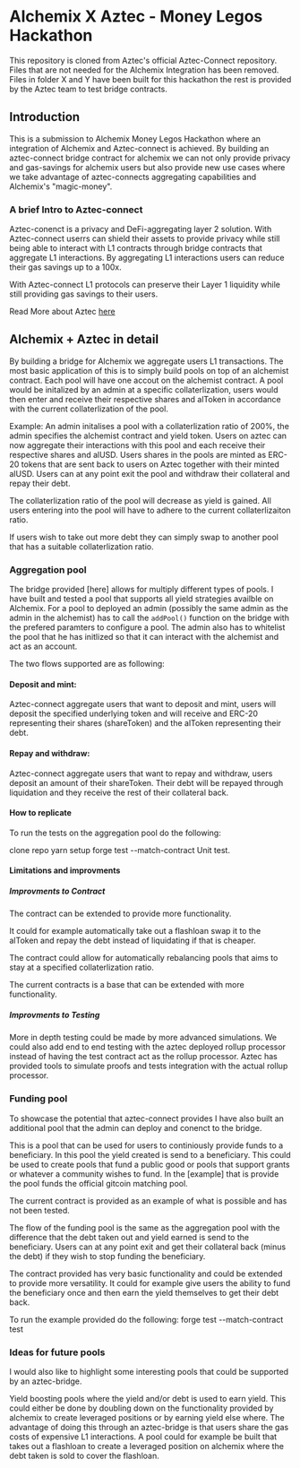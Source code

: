 
# Alchemix X Aztec - Money Legos Hackathon

This repository is cloned from  Aztec's official Aztec-Connect repository. Files that are not needed for the Alchemix Integration has been removed. Files in folder X and Y have been built for this hackathon the rest is provided by the Aztec team to test bridge contracts. 
    
## Introduction

This is a submission to Alchemix Money Legos Hackathon where an integration of Alchemix and Aztec-connect is achieved. By building an aztec-connect bridge contract for alchemix we can not only provide privacy and gas-savings for alchemix users but also provide new use cases where we take advantage of aztec-connects aggregating capabilities and Alchemix's "magic-money". 

### A brief Intro to Aztec-connect 

Aztec-conenct is a privacy and DeFi-aggregating layer 2 solution. With Aztec-connect userrs can shield their assets to provide privacy while still being able to interact with L1 contracts through bridge contracts that aggregate L1 interactions. By aggregating L1 interactions users can reduce their gas savings up to a 100x. 

With Aztec-connect L1 protocols can preserve their Layer 1 liquidity while still providing gas savings to their users.

Read More about Aztec [here](https://docs.aztec.network)

## Alchemix + Aztec in detail
By building a bridge for Alchemix we aggregate users L1 transactions. The most basic application of this is to simply build pools on top of an alchemist contract. Each pool will have one accout on the alchemist contract. A pool would be initalized by an admin at a specific collaterlization, users would then enter and receive their respective shares and alToken in accordance with the current collaterlization of the pool.

Example: An admin initalises a pool with a collaterlization ratio of 200%, the admin specifies the alchemist contract and yield token. Users on aztec can now aggregate their interactions with this pool and each receive their respective shares and alUSD. Users shares in the pools are minted as ERC-20 tokens that are sent back to users on Aztec together with their minted alUSD. Users can at any point exit the pool and withdraw their collateral and repay their debt. 

The collaterlization ratio of the pool will decrease as yield is gained. All users entering into the pool will have to adhere to the current collaterlizaiton ratio.

If users wish to take out more debt they can simply swap to another pool that has a suitable collaterlization ratio.

### Aggregation pool
The bridge provided [here] allows for multiply different types of pools. I have built and tested a pool that supports all yield strategies availble on Alchemix. For a pool to deployed an admin (possibly the same admin as the admin in the alchemist) has to call the ```addPool()``` function on the bridge with the prefered paramters to configure a pool. The admin also has to whitelist the pool that he has initlized so that it can interact with the alchemist and act as an account.

The two flows supported are as following:
#### Deposit and mint: 
Aztec-connect aggregate users that want to deposit and mint, users will deposit the specified underlying token and will receive and ERC-20 representing their shares (shareToken) and the alToken representing their debt.

#### Repay and withdraw:

Aztec-connect aggregate users that want to repay and withdraw, users deposit an amount of their shareToken. Their debt will be repayed through liquidation and they receive the rest of their collateral back.

#### How to replicate

To run the tests on the aggregation pool do the following:

clone repo
yarn setup
forge test --match-contract Unit test.

#### Limitations and improvments
##### Improvments to Contract
The contract can be extended to provide more functionality.

It could for example automatically take out a flashloan swap it to the alToken and repay the debt instead of liquidating if that is cheaper.

The contract could allow for automatically rebalancing pools that aims to stay at a specified collaterlization ratio.

The current contracts is a base that can be extended with more functionality.

##### Improvments to Testing
More in depth testing could be made by more advanced simulations. We could also add end to end testing with the aztec deployed rollup processor instead of having the test contract act as the rollup processor. Aztec has provided tools to simulate proofs and tests integration with the actual rollup processor.

### Funding pool
To showcase the potential that aztec-connect provides I have also built an additional pool that the admin can deploy and conenct to the bridge.

This is a pool that can be used for users to continiously provide funds to a beneficiary. In this pool the yield created is send to a beneficiary. This could be used to create pools that fund a public good or pools that support grants or whatever a community wishes to fund. In the [example] that is provide the pool funds the official gitcoin matching pool. 

The current contract is provided as an example of what is possible and has not been tested.

The flow of the funding pool is the same as the aggregation pool with the difference that the debt taken out and yield earned is send to the beneficiary. Users can at any point exit and get their collateral back (minus the debt) if they wish to stop funding the beneficiary.

The contract provided has very basic functionality and could be extended to provide more versatility. It could for example give users the ability to fund the beneficiary once and then earn the yield themselves to get their debt back. 

To run the example provided do the following:
forge test --match-contract test

### Ideas for future pools
I would also like to highlight some interesting pools that could be supported by an aztec-bridge.

Yield boosting pools where the yield and/or debt is used to earn yield. This could either be done by doubling down on the functionality provided by alchemix to create leveraged positions or by earning yield else where. The advantage of doing this through an aztec-bridge is that users share the gas costs of expensive L1 interactions. A pool could for example be built that takes out a flashloan to create a leveraged position on alchemix where the debt taken is sold to cover the flashloan. 



